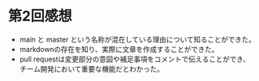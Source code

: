 # **第2回感想**

- main と master という名称が混在している理由について知ることができた。
- markdownの存在を知り、実際に文章を作成することができた。
- pull requestは変更部分の意図や補足事項をコメントで伝えることができ、
チーム開発において重要な機能だとわかった。